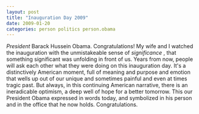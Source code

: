 ```yaml
---
layout: post
title: "Inauguration Day 2009"
date: 2009-01-20
categories: person politics person.obama
---
```


_President_ Barack Hussein Obama. Congratulations! My wife and I watched the
inauguration with the unmistakeable sense of _significance_ , that something
significant was unfolding in front of us. Years from now, people will ask each
other what they were doing on this inauguration day. It's a distinctively
American moment, full of meaning and purpose and emotion that wells up out of
our unique and sometimes painful and even at times tragic past. But always, in
this continuing American narrative, there is an ineradicable optimism, a deep
well of hope for a better tomorrow. This our President Obama expressed in words
today, and symbolized in his person and in the office that he now holds.
Congratulations.